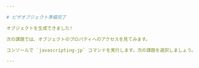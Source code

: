 ```yaml
---

# ピザオブジェクト準備完了

オブジェクトを生成できました!

次の課題では、オブジェクトのプロパティへのアクセスを見てみます。

コンソールで `javascripting-jp` コマンドを実行します。次の課題を選択しましょう。

---
```

